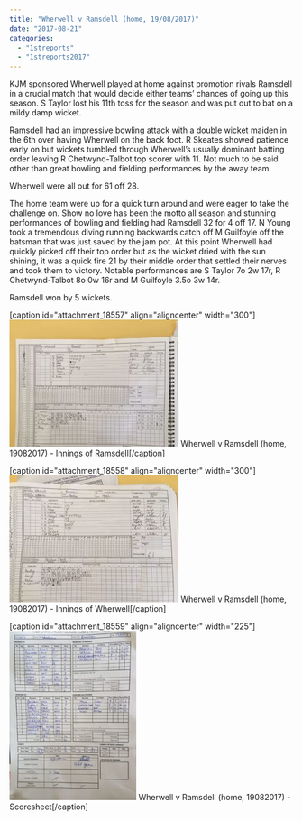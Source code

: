```yaml
---
title: "Wherwell v Ramsdell (home, 19/08/2017)"
date: "2017-08-21"
categories: 
  - "1streports"
  - "1streports2017"
---
```


KJM sponsored Wherwell played at home against promotion rivals Ramsdell in a crucial match that would decide either teams’ chances of going up this season. S Taylor lost his 11th toss for the season and was put out to bat on a mildy damp wicket.

Ramsdell had an impressive bowling attack with a double wicket maiden in the 6th over having Wherwell on the back foot. R Skeates showed patience early on but wickets tumbled through Wherwell’s usually dominant batting order leaving R Chetwynd-Talbot top scorer with 11. Not much to be said other than great bowling and fielding performances by the away team.

Wherwell were all out for 61 off 28.

The home team were up for a quick turn around and were eager to take the challenge on. Show no love has been the motto all season and stunning performances of bowling and fielding had Ramsdell 32 for 4 off 17. N Young took a tremendous diving running backwards catch off M Guilfoyle off the batsman that was just saved by the jam pot. At this point Wherwell had quickly picked off their top order but as the wicket dried with the sun shining, it was a quick fire 21 by their middle order that settled their nerves and took them to victory. Notable performances are S Taylor 7o 2w 17r, R Chetwynd-Talbot 8o 0w 16r and M Guilfoyle 3.5o 3w 14r.

Ramsdell won by 5 wickets.

\[caption id="attachment\_18557" align="aligncenter" width="300"\][![](images/Wherwell-v-Ramsdell-home-19082017-Innings-of-Ramsdell-300x225.jpeg)](https://www.wherwellcc.co.uk/wp-content/uploads/2017/08/Wherwell-v-Ramsdell-home-19082017-Innings-of-Ramsdell.jpeg) Wherwell v Ramsdell (home, 19082017) - Innings of Ramsdell\[/caption\]

\[caption id="attachment\_18558" align="aligncenter" width="300"\][![](images/Wherwell-v-Ramsdell-home-19082017-Innings-of-Wherwell-300x225.jpeg)](https://www.wherwellcc.co.uk/wp-content/uploads/2017/08/Wherwell-v-Ramsdell-home-19082017-Innings-of-Wherwell.jpeg) Wherwell v Ramsdell (home, 19082017) - Innings of Wherwell\[/caption\]

\[caption id="attachment\_18559" align="aligncenter" width="225"\][![](images/Wherwell-v-Ramsdell-home-19082017-Scoresheet-225x300.jpeg)](https://www.wherwellcc.co.uk/wp-content/uploads/2017/08/Wherwell-v-Ramsdell-home-19082017-Scoresheet.jpeg) Wherwell v Ramsdell (home, 19082017) - Scoresheet\[/caption\]
